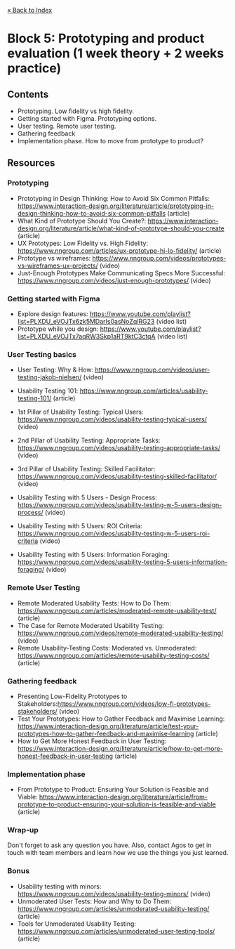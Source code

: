 [« Back to Index](../../README.md)

# Block 5: Prototyping and product evaluation (1 week theory + 2 weeks practice)

## Contents

- Prototyping. Low fidelity vs high fidelity.
- Getting started with Figma. Prototyping options.
- User testing. Remote user testing.
- Gathering feedback
- Implementation phase. How to move from prototype to product?

## Resources

### Prototyping

- Prototyping in Design Thinking: How to Avoid Six Common Pitfalls: https://www.interaction-design.org/literature/article/prototyping-in-design-thinking-how-to-avoid-six-common-pitfalls (article)
- What Kind of Prototype Should You Create?: https://www.interaction-design.org/literature/article/what-kind-of-prototype-should-you-create (article)
- UX Prototypes: Low Fidelity vs. High Fidelity: https://www.nngroup.com/articles/ux-prototype-hi-lo-fidelity/ (article)
- Prototype vs wireframes: https://www.nngroup.com/videos/prototypes-vs-wireframes-ux-projects/ (video)
- Just-Enough Prototypes Make Communicating Specs More Successful: https://www.nngroup.com/videos/just-enough-prototypes/ (video)


### Getting started with Figma

- Explore design features: https://www.youtube.com/playlist?list=PLXDU_eVOJTx6zk5MDarIs0asNoZqlRG23 (video list)
- Prototype while you design: https://www.youtube.com/playlist?list=PLXDU_eVOJTx7aqRW3Skp1aRT9ktC3ctqA (video list)


### User Testing basics

- User Testing: Why & How: https://www.nngroup.com/videos/user-testing-jakob-nielsen/ (video)
- Usability Testing 101: https://www.nngroup.com/articles/usability-testing-101/ (article)
- 1st Pillar of Usability Testing: Typical Users: https://www.nngroup.com/videos/usability-testing-typical-users/ (video)
- 2nd Pillar of Usability Testing: Appropriate Tasks: https://www.nngroup.com/videos/usability-testing-appropriate-tasks/ (video)
- 3rd Pillar of Usability Testing: Skilled Facilitator: https://www.nngroup.com/videos/usability-testing-skilled-facilitator/ (video)

- Usability Testing with 5 Users - Design Process: https://www.nngroup.com/videos/usability-testing-w-5-users-design-process/ (video)
- Usability Testing with 5 Users: ROI Criteria: https://www.nngroup.com/videos/usability-testing-w-5-users-roi-criteria (video)
- Usability Testing with 5 Users: Information Foraging: https://www.nngroup.com/videos/usability-testing-5-users-information-foraging/ (video)


### Remote User Testing
- Remote Moderated Usability Tests: How to Do Them: https://www.nngroup.com/articles/moderated-remote-usability-test/ (article)
- The Case for Remote Moderated Usability Testing: https://www.nngroup.com/videos/remote-moderated-usability-testing/ (video)
- Remote Usability-Testing Costs: Moderated vs. Unmoderated: https://www.nngroup.com/articles/remote-usability-testing-costs/ (article)


### Gathering feedback

- Presenting Low-Fidelity Prototypes to Stakeholders:https://www.nngroup.com/videos/low-fi-prototypes-stakeholders/ (video)
- Test Your Prototypes: How to Gather Feedback and Maximise Learning: https://www.interaction-design.org/literature/article/test-your-prototypes-how-to-gather-feedback-and-maximise-learning (article)
- How to Get More Honest Feedback in User Testing: https://www.interaction-design.org/literature/article/how-to-get-more-honest-feedback-in-user-testing (article)


### Implementation phase

- From Prototype to Product: Ensuring Your Solution is Feasible and Viable: https://www.interaction-design.org/literature/article/from-prototype-to-product-ensuring-your-solution-is-feasible-and-viable (article)


### Wrap-up

Don't forget to ask any question you have. Also, contact Agos to get in touch with team members and learn how we use the things you just learned.

### Bonus

- Usability testing with minors: https://www.nngroup.com/videos/usability-testing-minors/ (video)
- Unmoderated User Tests: How and Why to Do Them: https://www.nngroup.com/articles/unmoderated-usability-testing/ (article)
- Tools for Unmoderated Usability Testing: https://www.nngroup.com/articles/unmoderated-user-testing-tools/ (article)

